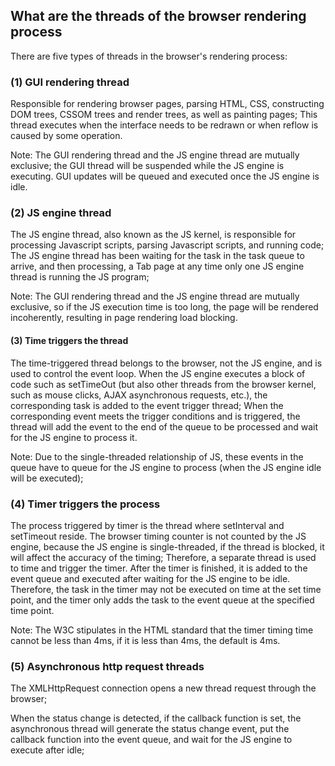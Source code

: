 ## What are the threads of the browser rendering process

There are five types of threads in the browser's rendering process:

### (1) GUI rendering thread

Responsible for rendering browser pages, parsing HTML, CSS, constructing DOM trees, CSSOM trees and render trees, as well as painting pages; This thread executes when the interface needs to be redrawn or when reflow is caused by some operation.

Note: The GUI rendering thread and the JS engine thread are mutually exclusive; the GUI thread will be suspended while the JS engine is executing. GUI updates will be queued and executed once the JS engine is idle.

### (2) JS engine thread

The JS engine thread, also known as the JS kernel, is responsible for processing Javascript scripts, parsing Javascript scripts, and running code; The JS engine thread has been waiting for the task in the task queue to arrive, and then processing, a Tab page at any time only one JS engine thread is running the JS program;

Note: The GUI rendering thread and the JS engine thread are mutually exclusive, so if the JS execution time is too long, the page will be rendered incoherently, resulting in page rendering load blocking.

#### (3) Time triggers the thread

The time-triggered thread belongs to the browser, not the JS engine, and is used to control the event loop. When the JS engine executes a block of code such as setTimeOut (but also other threads from the browser kernel, such as mouse clicks, AJAX asynchronous requests, etc.), the corresponding task is added to the event trigger thread; When the corresponding event meets the trigger conditions and is triggered, the thread will add the event to the end of the queue to be processed and wait for the JS engine to process it.

Note: Due to the single-threaded relationship of JS, these events in the queue have to queue for the JS engine to process (when the JS engine idle will be executed);

### (4) Timer triggers the process

The process triggered by timer is the thread where setInterval and setTimeout reside. The browser timing counter is not counted by the JS engine, because the JS engine is single-threaded, if the thread is blocked, it will affect the accuracy of the timing; Therefore, a separate thread is used to time and trigger the timer. After the timer is finished, it is added to the event queue and executed after waiting for the JS engine to be idle. Therefore, the task in the timer may not be executed on time at the set time point, and the timer only adds the task to the event queue at the specified time point.

Note: The W3C stipulates in the HTML standard that the timer timing time cannot be less than 4ms, if it is less than 4ms, the default is 4ms.

### (5) Asynchronous http request threads

The XMLHttpRequest connection opens a new thread request through the browser;

When the status change is detected, if the callback function is set, the asynchronous thread will generate the status change event, put the callback function into the event queue, and wait for the JS engine to execute after idle;
